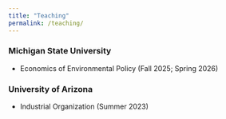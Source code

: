 ```yaml
---
title: "Teaching"
permalink: /teaching/
---
```


### Michigan State University

- Economics of Environmental Policy (Fall 2025; Spring 2026)

### University of Arizona

- Industrial Organization (Summer 2023)
